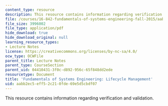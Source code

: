```yaml
---
content_type: resource
description: This resource contains information regarding verification and validation.
file: /courses/16-842-fundamentals-of-systems-engineering-fall-2015/aabb2ec5eff52c210fde69e5d5cbdf07_MIT16_842F15_Ses11_Life.pdf
file_size: 3996002
file_type: application/pdf
hide_download: true
hide_download_original: null
learning_resource_types:
- Lecture Notes
license: https://creativecommons.org/licenses/by-nc-sa/4.0/
ocw_type: OCWFile
parent_title: Lecture Notes
parent_type: CourseSection
parent_uid: 04410431-3f0c-d892-956c-65f848dd2ede
resourcetype: Document
title: 'Fundamentals of Systems Engineering: Lifecycle Management'
uid: aabb2ec5-eff5-2c21-0fde-69e5d5cbdf07
---
```

This resource contains information regarding verification and validation.